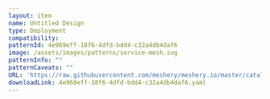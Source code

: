 ```yaml
---
layout: item
name: Untitled Design
type: Deployment
compatibility: 
patternId: 4e969eff-18f6-4dfd-bdd4-c32a4db4daf6
image: /assets/images/patterns/service-mesh.svg
patternInfo: ""
patternCaveats: ""
URL: 'https://raw.githubusercontent.com/meshery/meshery.io/master/catalog/4e969eff-18f6-4dfd-bdd4-c32a4db4daf6.yaml'
downloadLink: 4e969eff-18f6-4dfd-bdd4-c32a4db4daf6.yaml
---
```

